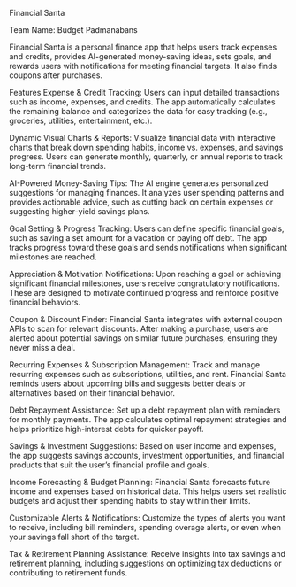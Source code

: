 Financial Santa

Team Name: Budget Padmanabans


Financial Santa is a personal finance app that helps users track expenses and credits, provides AI-generated money-saving ideas, sets goals, and rewards users with notifications for meeting financial targets. It also finds coupons after purchases.

Features
Expense & Credit Tracking:
Users can input detailed transactions such as income, expenses, and credits. The app automatically calculates the remaining balance and categorizes the data for easy tracking (e.g., groceries, utilities, entertainment, etc.).

Dynamic Visual Charts & Reports:
Visualize financial data with interactive charts that break down spending habits, income vs. expenses, and savings progress. Users can generate monthly, quarterly, or annual reports to track long-term financial trends.

AI-Powered Money-Saving Tips:
The AI engine generates personalized suggestions for managing finances. It analyzes user spending patterns and provides actionable advice, such as cutting back on certain expenses or suggesting higher-yield savings plans.

Goal Setting & Progress Tracking:
Users can define specific financial goals, such as saving a set amount for a vacation or paying off debt. The app tracks progress toward these goals and sends notifications when significant milestones are reached.

Appreciation & Motivation Notifications:
Upon reaching a goal or achieving significant financial milestones, users receive congratulatory notifications. These are designed to motivate continued progress and reinforce positive financial behaviors.

Coupon & Discount Finder:
Financial Santa integrates with external coupon APIs to scan for relevant discounts. After making a purchase, users are alerted about potential savings on similar future purchases, ensuring they never miss a deal.

Recurring Expenses & Subscription Management:
Track and manage recurring expenses such as subscriptions, utilities, and rent. Financial Santa reminds users about upcoming bills and suggests better deals or alternatives based on their financial behavior.

Debt Repayment Assistance:
Set up a debt repayment plan with reminders for monthly payments. The app calculates optimal repayment strategies and helps prioritize high-interest debts for quicker payoff.

Savings & Investment Suggestions:
Based on user income and expenses, the app suggests savings accounts, investment opportunities, and financial products that suit the user’s financial profile and goals.

Income Forecasting & Budget Planning:
Financial Santa forecasts future income and expenses based on historical data. This helps users set realistic budgets and adjust their spending habits to stay within their limits.

Customizable Alerts & Notifications:
Customize the types of alerts you want to receive, including bill reminders, spending overage alerts, or even when your savings fall short of the target.

Tax & Retirement Planning Assistance:
Receive insights into tax savings and retirement planning, including suggestions on optimizing tax deductions or contributing to retirement funds.
